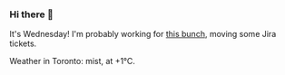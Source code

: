 ### Hi there :wave:

It's Wednesday! I'm probably working for [this bunch](https://github.com/kohofinancial), moving some Jira tickets.

Weather in Toronto: mist, at +1°C.
